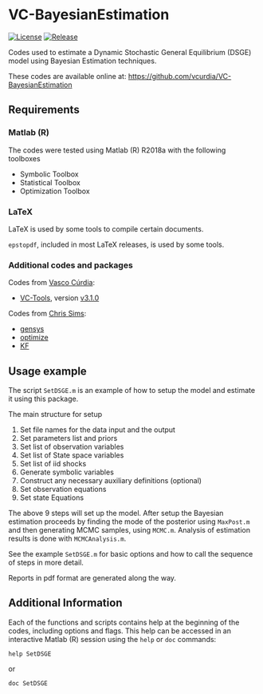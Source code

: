 # VC-BayesianEstimation

[![License](https://img.shields.io/badge/license-BSD%203--clause-green.svg)](./LICENSE)
[![Release](https://img.shields.io/badge/Release-1.7.0-blue.svg)](https://github.com/vcurdia/VC-BayesianEstimation/releases/tag/v1.7.0)

Codes used to estimate a Dynamic Stochastic General Equilibrium (DSGE) model
using Bayesian Estimation techniques.

These codes are available online at:
https://github.com/vcurdia/VC-BayesianEstimation



## Requirements

### Matlab (R)
The codes were tested using Matlab (R) R2018a with the following toolboxes
- Symbolic Toolbox
- Statistical Toolbox
- Optimization Toolbox

### LaTeX
LaTeX is used by some tools to compile certain documents.

`epstopdf`, included in most LaTeX releases, is used by some tools.

### Additional codes and packages

Codes from 
[Vasco Cúrdia](http://www.frbsf.org/economic-research/economists/vasco-curdia/):
- [VC-Tools](https://github.com/vcurdia/VC-Tools), 
  version 
  [v3.1.0](https://github.com/vcurdia/VC-Tools/releases/tag/v3.1.0)
  
Codes from [Chris Sims](http://www.princeton.edu/~sims/):
- [gensys](http://sims.princeton.edu/yftp/gensys/)
- [optimize](http://dge.repec.org/codes/sims/optimize/)
- [KF](http://sims.princeton.edu/yftp/Times09/KFmatlab/)



## Usage example

The script `SetDSGE.m` is an example of how to setup the model and estimate it
using this package.

The main structure for setup
1. Set file names for the data input and the output
2. Set parameters list and priors
3. Set list of observation variables
4. Set list of State space variables
5. Set list of iid shocks
6. Generate symbolic variables
7. Construct any necessary auxiliary definitions (optional)
8. Set observation equations
9. Set state Equations

The above 9 steps will set up the model. After setup the Bayesian estimation
proceeds by finding the mode of the posterior using `MaxPost.m` and then
generating MCMC samples, using `MCMC.m`. Analysis of estimation results is done
with `MCMCAnalysis.m`.

See the example `SetDSGE.m` for basic options and how to call the sequence of
steps in more detail. 

Reports in pdf format are generated along the way.


## Additional Information

Each of the functions and scripts contains help at the beginning of the codes,
including options and flags. This help can be accessed in an interactive Matlab
(R) session using the `help` or `doc` commands: 
```
help SetDSGE
``` 
or 
```
doc SetDSGE
```

